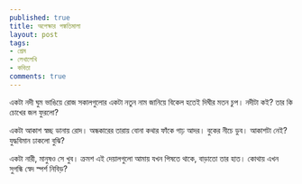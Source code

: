 ```yaml
---
published: true
title: অপেক্ষার পঙ্কতিমালা
layout: post
tags:
- প্রেম
- লেখালেখি
- কবিতা
comments: true
---
```

একটা নদী ঘুম ভাঙিয়ে রোজ
সকালগুলোর একটা নতুন নাম জানিয়ে
বিকেল হতেই দিঘীর মতন চুপ।
নদীটা কই?
তার কি চোখের জল ফুরলো?

একটা আকাশ স্বচ্ছ ডানায় রোদ।
অন্ধকারের তারায় বোনা কথার ফাঁকে
গাঢ় আদর। বুকের নীচে ডুব।
আকাশটা নেই?
যুদ্ধবিমান ঢাকলো বুঝি?

একটা নারী, মানুষও সে খুব।
ক্রমশ এই দেয়ালগুলো আমায় যখন
পিষতে থাকে, বাড়াতো তার হাত।
কোথায় এখন
সুগন্ধি স্বেদ স্পর্শ নিবিড়?
